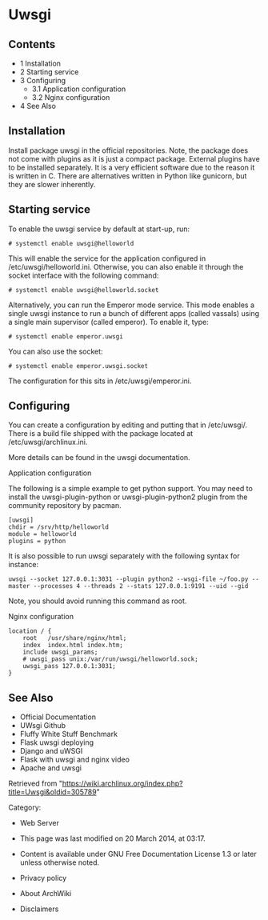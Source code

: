 Uwsgi
=====

Contents
--------

-   1 Installation
-   2 Starting service
-   3 Configuring
    -   3.1 Application configuration
    -   3.2 Nginx configuration
-   4 See Also

Installation
------------

Install package uwsgi in the official repositories. Note, the package
does not come with plugins as it is just a compact package. External
plugins have to be installed separately. It is a very efficient software
due to the reason it is written in C. There are alternatives written in
Python like gunicorn, but they are slower inherently.

Starting service
----------------

To enable the uwsgi service by default at start-up, run:

    # systemctl enable uwsgi@helloworld

This will enable the service for the application configured in
/etc/uwsgi/helloworld.ini. Otherwise, you can also enable it through the
socket interface with the following command:

    # systemctl enable uwsgi@helloworld.socket

Alternatively, you can run the Emperor mode service. This mode enables a
single uwsgi instance to run a bunch of different apps (called vassals)
using a single main supervisor (called emperor). To enable it, type:

    # systemctl enable emperor.uwsgi

You can also use the socket:

    # systemctl enable emperor.uwsgi.socket

The configuration for this sits in /etc/uwsgi/emperor.ini.

Configuring
-----------

You can create a configuration by editing and putting that in
/etc/uwsgi/. There is a build file shipped with the package located at
/etc/uwsgi/archlinux.ini.

More details can be found in the uwsgi documentation.

Application configuration

The following is a simple example to get python support. You may need to
install the uwsgi-plugin-python or uwsgi-plugin-python2 plugin from the
community repository by pacman.

    [uwsgi]
    chdir = /srv/http/helloworld
    module = helloworld
    plugins = python

It is also possible to run uwsgi separately with the following syntax
for instance:

    uwsgi --socket 127.0.0.1:3031 --plugin python2 --wsgi-file ~/foo.py --master --processes 4 --threads 2 --stats 127.0.0.1:9191 --uid --gid

Note, you should avoid running this command as root.

Nginx configuration

    location / {
        root   /usr/share/nginx/html;
        index  index.html index.htm;
        include uwsgi_params;
        # uwsgi_pass unix:/var/run/uwsgi/helloworld.sock;
        uwsgi_pass 127.0.0.1:3031;
    }

See Also
--------

-   Official Documentation
-   UWsgi Github
-   Fluffy White Stuff Benchmark
-   Flask uwsgi deploying
-   Django and uWSGI
-   Flask with uwsgi and nginx video
-   Apache and uwsgi

Retrieved from
"https://wiki.archlinux.org/index.php?title=Uwsgi&oldid=305789"

Category:

-   Web Server

-   This page was last modified on 20 March 2014, at 03:17.
-   Content is available under GNU Free Documentation License 1.3 or
    later unless otherwise noted.
-   Privacy policy
-   About ArchWiki
-   Disclaimers
